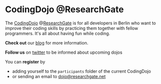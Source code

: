 CodingDojo @ResearchGate
========================

The [CodingDojo] @[ResearchGate] is for all developers in Berlin who want to improve
their coding skills by practicing them together with fellow programmers. It's all
about having fun while coding.

**Check out** our [blog] for more information.

**Follow us** on [twitter] to be informed about upcoming dojos

You can **register** by
* adding yourself to the `participants` folder of the current CodingDojo
* or sending an email to dojo@researchgate.net

[CodingDojo]: http://codingdojo.org/
[ResearchGate]: https://www.researchgate.net/aboutus.AboutUs.html
[blog]: http://researchgate.github.io/CodingDojo/
[twitter]: https://twitter.com/CodingDojoBer
